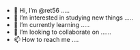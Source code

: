 - 👋 Hi, I’m @ret56 .....
- 👀 I’m interested in studying new things .....
- 🌱 I’m currently learning .....
- 💞️ I’m looking to collaborate on ......
- 📫 How to reach me ....
  

<!---
ret56/ret56 is a ✨ special ✨ repository because its `README.md` (this file) appears on your GitHub profile.
You can click the Preview link to take a look at your changes.
--->
